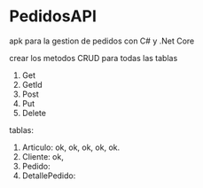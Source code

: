 # PedidosAPI

apk para la gestion de pedidos con C# y .Net Core

crear los metodos CRUD para todas las tablas
1. Get
2. GetId
3. Post
4. Put
5. Delete

tablas:
1. Articulo: ok, ok, ok, ok, ok.
2. Cliente: ok, 
3. Pedido:
4. DetallePedido:

